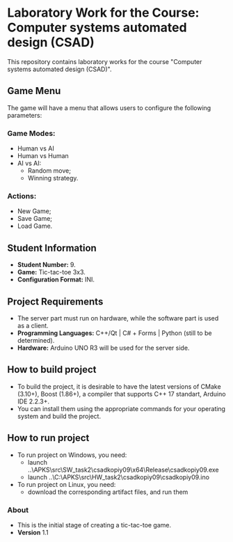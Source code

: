 # Laboratory Work for the Course: Computer systems automated design (CSAD)

This repository contains laboratory works for the course "Computer systems automated design (CSAD)".

## Game Menu
The game will have a menu that allows users to configure the following parameters:

### Game Modes:
- Human vs AI
- Human vs Human
- AI vs AI:
  - Random move;
  - Winning strategy.

### Actions:
- New Game;
- Save Game;
- Load Game.

## Student Information
- **Student Number:** 9.
- **Game:** Tic-tac-toe 3x3.
- **Configuration Format:** INI.

## Project Requirements
- The server part must run on hardware, while the software part is used as a client.
- **Programming Languages:** C++/Qt | C# + Forms | Python (still to be determined).
- **Hardware:** Arduino UNO R3 will be used for the server side.

## How to build project
- To build the project, it is desirable to have the latest versions of CMake (3.10+), Boost (1.86+), a compiler that supports C++ 17 standart, Arduino IDE 2.2.3+.
- You can install them using the appropriate commands for your operating system and build the project.

## How to run project
- To run project on Windows, you need:
  - launch ..\APKS\src\SW_task2\csadkopiy09\x64\Release\csadkopiy09.exe
  - launch ..\C:\APKS\src\HW_task2\csadkopiy09\csadkopiy09.ino
- To run project on Linux, you need:
  - download the corresponding artifact files, and run them

### About
- This is the initial stage of creating a tic-tac-toe game. 
- **Version** 1.1
